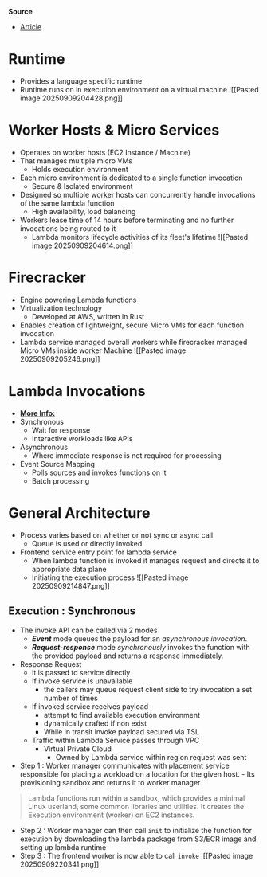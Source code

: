 **Source**
- [Article](https://medium.com/@joudwawad/aws-lambda-architecture-deep-dive-bef856b9b2c4)
# Runtime
- Provides a language specific runtime
- Runtime runs on in execution environment on a virtual machine
![[Pasted image 20250909204428.png]]

# Worker Hosts & Micro Services
- Operates on worker hosts (EC2 Instance / Machine)
- That manages multiple micro VMs
	- Holds execution environment
- Each micro environment is dedicated to a single function invocation
	- Secure & Isolated environment
- Designed so multiple worker hosts can concurrently handle invocations of the same lambda function
	- High availability, load balancing
- Workers lease time of 14 hours before terminating and no further invocations being routed to it
	- Lambda monitors lifecycle activities of its fleet's lifetime
![[Pasted image 20250909204614.png]]
# Firecracker
- Engine powering Lambda functions
- Virtualization technology
	- Developed at AWS, written in Rust
- Enables creation of lightweight, secure Micro VMs for each function invocation
- Lambda service managed overall workers while firecracker managed Micro VMs inside worker Machine
![[Pasted image 20250909205246.png]]

# Lambda Invocations
- [**More Info:**](https://medium.com/@joudwawad/understanding-aws-lambda-invocation-types-893513a9609f)
- Synchronous
	- Wait for response
	- Interactive workloads like APIs
- Asynchronous 
	- Where immediate response is not required for processing
- Event Source Mapping
	- Polls sources and invokes functions on it
	- Batch processing
# General Architecture
- Process varies based on whether or not sync or async call
	- Queue is used or directly invoked
- Frontend service entry point for lambda service
	- When lambda function is invoked it manages request and directs it to appropriate data plane
	- Initiating the execution process
![[Pasted image 20250909214847.png]]

## Execution : Synchronous
- The invoke API can be called via 2 modes
	- **_Event_** mode queues the payload for an _asynchronous invocation_.
	- **_Request-response_** mode _synchronously_ invokes the function with the provided payload and returns a response immediately.
- Response Request
	- it is passed to service directly
	- If invoke service is unavailable
		- the callers may queue request client side to try invocation a set number of times
	- If invoked service receives payload
		- attempt to find available execution environment
		- dynamically crafted if non exist
		- While in transit invoke payload secured via TSL
	- Traffic within Lambda Service passes through VPC
		- Virtual Private Cloud
			- Owned by Lambda service within region request was sent
- Step 1 : Worker manager communicates with placement service responsible for placing a workload on a location for the given host.
		- Its provisioning sandbox and returns it to worker manager
> Lambda functions run within a sandbox, which provides a minimal Linux userland, some common libraries and utilities. It creates the Execution environment (worker) on EC2 instances.

- Step 2 : Worker manager can then call `init` to initialize the function for execution by downloading the lambda package from S3/ECR image and setting up lambda runtime
- Step 3 : The frontend worker is now able to call `invoke`
![[Pasted image 20250909220341.png]]